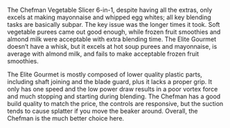 The Chefman Vegetable Slicer 6-in-1, despite having all the extras, only excels at making mayonnaise and whipped egg whites; all key blending tasks are basically subpar. The key issue was the longer times it took. Soft vegetable purees came out good enough, while frozen fruit smoothies and almond milk were acceptable with extra blending time. The Elite Gourmet doesn’t have a whisk, but it excels at hot soup purees and mayonnaise, is average with almond milk, and fails to make acceptable frozen fruit smoothies. 

The Elite Gourmet is mostly composed of lower quality plastic parts, including shaft joining and the blade guard, plus it lacks a proper grip. It only has one speed and the low power draw results in a poor vortex force and much stopping and starting during blending. The Chefman has a good build quality to match the price, the controls are responsive, but the suction tends to cause splatter if you move the beaker around. Overall, the Chefman is the much better choice here.